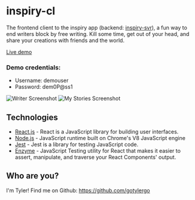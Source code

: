 # inspiry-cl
The frontend client to the inspiry app (backend: [inspiry-svr](https://github.com/gotylergo/inspiry-svr)), a fun way to end writers block by free writing. Kill some time, get out of your head, and share your creations with friends and the world.

[Live demo](https://inspiry-cl.herokuapp.com)

### Demo credentials:
- Username: demouser
- Password: dem0P@ss1

![Writer Screenshot](http://i64.tinypic.com/hs8is7.png) ![My Stories Screenshot](http://i68.tinypic.com/5d4h0n.png)

## Technologies
 - [React.js](https://reactjs.org) - React is a JavaScript library for building user interfaces.
 - [Node.js](https://nodejs.org/) - JavaScript runtime built on Chrome's V8 JavaScript engine
 - [Jest](https://jestjs.io/) - Jest is a library for testing JavaScript code.
 - [Enzyme](https://github.com/airbnb/enzyme) - JavaScript Testing utility for React that makes it easier to assert, manipulate, and traverse your React Components' output.

## Who are you?
I'm Tyler! Find me on Github: https://github.com/gotylergo
